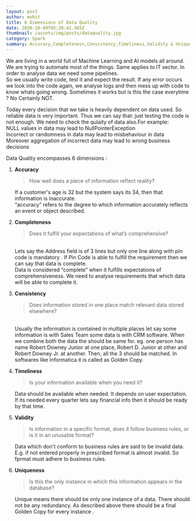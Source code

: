 ```yaml
---
layout: post
author: mohit
title: 6 Dimensions of Data Quality
date: 2020-10-09T05:20:41.565Z
thumbnail: /assets/img/posts/dataquality.jpg
category: Spark
summary: Accuracy,Completeness,Consistency,Timeliness,Validity & Uniqueness
---
```

We are living in a world full of Machine Learning and AI models all around. We are trying to automate most of the things. Same applies to IT sector. In order to analyse data we need some pipelines.  \
So we usually write code, test it and expect the result. If any error occurs we look into the code again, we analyse  logs and then mess up with code to know whats going wrong. Sometimes it works but is this the case everytime ? No Certainly NOT.

Today every decision that we take is heavily dependent on data used. So reliable data is very important. Thus we can say that: just testing the code is not enough. We need to check the qulaity of data also.For example:\
NULL values in data may lead to NullPointerException \
Incorrect or randomness in data may lead to misbehaviour in data\
Moreover aggregation of incorrect data may lead to wrong business decisions

Data Quality encompasses 6 dimensions :

1. **Accuracy**

   > How well does a piece of information reflect reality?

   If a customer's age is 32 but the system says its 34, then that information is inaccurate.\
   “accuracy” refers to the degree to which information accurately reflects an event or object described. 
2. **Completeness**

   > Does it fulfill your expectations of what’s comprehensive?

   \
   Lets say the Address field is of 3 lines but only one line along with pin code is mandatory . If Pin Code is able to fulfill the requirement then we can say that data is complete.\
   Data is considered “complete” when it fulfills expectations of comprehensiveness. We need to analyse requirements that which data will be able to complete it.
3. **Consistency**

   > Does information stored in one place match relevant data stored elsewhere?

   \
   Usually the information is contained in multiple places let say some information is with Sales Team some data is with CRM software. When we combine both the data the should be same for. eg. one person has name Robert Downey Junior at one place, Robert D. Junior at other and Robert Downey Jr. at another. Then, all the 3 should be matched. In softwares like Informatica it is called as Golden Copy.
4. **Timeliness**

   > Is your information available when you need it?

   Data should be available when needed. It depends on user expectation. If its needed every quarter lets say financial info then it should be ready by that time.  
5. **Validity**

   > Is information in a specific format, does it follow business rules, or is it in an unusable format?

   Data which don't conform to business rules are said to be invalid data. E.g. if not entered properly in prescribed format is almost invalid. So fprmat must adhere to business rules.
6. **Uniqueness**

   > Is this the only instance in which this information appears in the database?

   Unique means there should be only one instance of a data. There should not be any redundancy. As described above there should be a final Golden Copy for every instance .